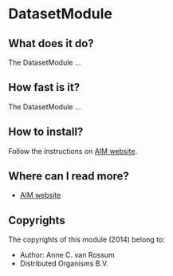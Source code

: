 <!-- Uses markdown syntax for neat display at github. This is the most important thing to your user. Be not afraid that
	you are too long-winded. If you tell someone what the Battacharyya distance is, they probably will appreciate
	that even if they already know. Be also clear about its complexity, say if it is exponential in time or the 
	number of pixels for example. 

	Tips on syntax:
	
	Use pictures:
	  ![picture](https://raw.github.com/git_username/git_repos/master/module_name/some_doc_folder/picture.jpg)

	Use math notation (http://stackoverflow.com/questions/11256433):
	- Experiment on http://latex.codecogs.com/gif.latex?c=\sqrt{E/m} to check your equation
	- Encode the math part c=\sqrt{E/m} on http://www.url-encode-decode.com/urlencode
	- And write it in markdown syntax as:
	   ![equation](http://latex.codecogs.com/gif.latex?c%3D%5Csqrt%7BE%2Fm%7D)
-->

# DatasetModule

## What does it do?

The DatasetModule ...

## How fast is it?

The DatasetModule ...

## How to install?

Follow the instructions on [AIM website](http://dobots.github.com/aim/). 

## Where can I read more?

* [AIM website](http://dobots.github.com/aim/) 

## Copyrights
The copyrights of this module (2014) belong to:

- Author: Anne C. van Rossum
- Distributed Organisms B.V.

